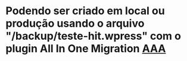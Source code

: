 # Podendo ser criado em local ou produção usando o arquivo "/backup/teste-hit.wpress" com o plugin All In One Migration <a href="https://br.wordpress.org/plugins/all-in-one-wp-migration/">AAA</a>
